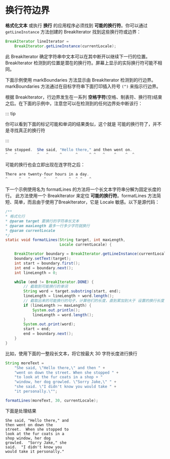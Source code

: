 # 换行符边界

**格式化文本** 或执行 **换行** 的应用程序必须找到 **可能的换行符**。你可以通过 `getLineInstance` 方法创建的 BreakIterator 找到这些换行符或边界：

```java
BreakIterator lineIterator =
    BreakIterator.getLineInstance(currentLocale);
```

此 BreakIterator 确定字符串中文本可以在其中断开以继续下一行的位置。BreakIterator 检测到的位置是潜在的换行符。屏幕上显示的实际换行符可能不相同。

下面示例使用 markBoundaries 方法显示由 BreakIterator 检测到的行边界。markBoundaries 方法通过在目标字符串下面打印插入符号 `(^)` 来指示行边界。

根据 BreakIterator，行边界发生在一系列 **空格字符**(空格、制表符、换行符)结束之后。在下面的示例中，注意您可以在检测到的任何边界处中断该行：

::: tip

你可以看到下面的标记可能和单词的结果类似，这个就是 可能的换行符了，并不是寻找真正的换行符

:::

```java
She stopped.  She said, "Hello there," and then went on.
^   ^         ^   ^     ^      ^     ^ ^   ^    ^    ^  ^
```

可能的换行也会立即出现在连字符之后：

```java
There are twenty-four hours in a day.
^     ^   ^      ^    ^     ^  ^ ^   ^
```

下一个示例使用名为 formatLines 的方法将一个长文本字符串分解为固定长度的行。
此方法使用一个 BreakIterator 来定位 **可能的换行符**。formatLines 方法简短、简单，而且由于使用了BreakIterator，它是 Locale 敏感。以下是源代码：

```java
/**
* 格式化行
* @param target 要换行的字符串长文本
* @param maxLength 最多一行多少字符就换行
* @param currentLocale
*/
static void formatLines(String target, int maxLength,
                        Locale currentLocale) {

    BreakIterator boundary = BreakIterator.getLineInstance(currentLocale);
    boundary.setText(target);
    int start = boundary.first();
    int end = boundary.next();
    int lineLength = 0;

    while (end != BreakIterator.DONE) {
        // 截取到可能换行的单词
        String word = target.substring(start, end);
        lineLength = lineLength + word.length();
        // 截取出来的可能换行的句子，计算他们的长度，直到累加到大于 设置的换行长度，再进行换行
        if (lineLength >= maxLength) {
            System.out.println();
            lineLength = word.length();
        }
        System.out.print(word);
        start = end;
        end = boundary.next();
    }
}
```

比如，使用下面的一整段长文本，将它按最大 30 字符长度进行换行

```java
String moreText =
    "She said, \"Hello there,\" and then " +
    "went on down the street. When she stopped " +
    "to look at the fur coats in a shop + "
    "window, her dog growled. \"Sorry Jake,\" " +
    "she said. \"I didn't know you would take " +
    "it personally.\"";

formatLines(moreText, 30, currentLocale);
```

下面是处理结果

```
She said, "Hello there," and 
then went on down the 
street.  When she stopped to 
look at the fur coats in a 
shop window, her dog 
growled.  "Sorry Jake," she 
said.  "I didn't know you 
would take it personally."
```

